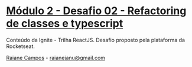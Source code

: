 # [Módulo 2 - Desafio 02 - Refactoring de classes e typescript](https://www.notion.so/Desafio-02-Refactoring-de-classes-e-typescript-4571541e7f8c4799bd191b6cfb53802c)
Conteúdo da Ignite - Trilha ReactJS. Desafio proposto pela plataforma da Rocketseat.

[Raiane Campos](https://www.linkedin.com/in/raiane-campos-6a225b80/) - raianejanu@gmail.com
